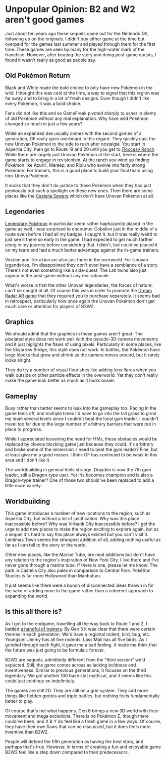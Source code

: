# Unpopular Opinion: B2 and W2 aren't good games

Just about ten years ago these sequels came out for the Nintendo DS, following up on the originals. I didn't buy either game at the time but overpaid for the games last summer and played through them for the first time. These games are seen by many for the high-water mark of the franchise. However, after beating the story and doing post-game quests, I found it wasn't really as good as people say.

## Old Pokémon Return

Black and White made the bold choice to only have new Pokémon in the wild. I thought this was cool at the time, a way to signal that this region was far away and to bring in a lot of fresh designs. Even though I didn't like every Pokémon, it was a bold choice.

Fans did not like this and so GameFreak pivoted sharply to usher in plenty of old Pokémon without any real explanation. Why have wild Pokémon changed so much in just a few years?

While an expanded dex usually comes with the second games of a generation, GF really goes overboard in this regard. They quickly cast the new Unovan Pokémon to the side to rush after nostalgia. You start in Aspertia City, then go to Route 19 and 20 until you get to [Floccesy Ranch](https://www.serebii.net/pokearth/unova/floccesyranch.shtml). While there are largely just Unovan Pokémon at the start, here is where the game starts to engage in revisionism. At the ranch you wind up finding Pokémon like Azurill, Mareep, and Riolu who evolve into fairly strong Pokémon. For trainers, this is a good place to build your final team using non-Unova Pokémon.

It sucks that they don't do justice to these Pokémon when they had just previously put such a spotlight on these new ones. Then there are some places like the [Castelia Sewers](https://www.serebii.net/pokearth/unova/casteliasewers.shtml) which don't have Unovan Pokémon at all.

## Legendaries
[Legendary Pokémon](https://www.serebii.net/black2white2/legendary.shtml) in particular seem rather haphazardly placed in the game as well. I was surprised to encounter Cobalion just in the middle of a route even before I had all my badges. I caught it, but it was really weird to just see it there so early in the game. I had expected to get much farther along in my journey before considering that. I didn't, but could've placed it on my team and had a much better advantage against the in-game trainers.

Virizion and Terrakion are also just there in the overworld. For Unovan legendaries, I'm disappointed they don't even have a semblance of a story. There's not even something like a side-quest. The Lati twins also just appear in the post-game without any real rationale.

What's worse is that the other Unovan legendaries, the forces of nature, can't be caught at all. Of course this was in order to promote the [Dream Radar AR game](https://www.serebii.net/dreamradar/) that they required you to purchase separately. It seems bad in retrospect, particularly how once again the Unovan Pokémon don't get much care or attention for players of B2W2.

## Graphics
We should admit that the graphics in these games aren't great. The pixelated style does not work well with the pseudo-3D camera movements and it just higlights the flaws of using pixels. Particularly in some places, like the Skyarrow Bridge, this style does not work. In battles, the Pokémon have large blocks that grow and shrink as the camera moves around, but it rarely looks alright.

They do try a number of visual flourishes like adding lens flares when you walk outside or other particle effects in the overworld. Yet they don't really make the game look better as much as it looks busier.

## Gameplay
Busy rather than better seems to leak into the gameplay too. Pacing in the game feels off, and multiple times I'd have to go into the tall grass to grind my team several levels since I couldn't beat the local gym leader. I couldn't travel too far due to the large number of arbitrary barriers that were put in place to progress.

While I appreciated loosening the need for HMs, these obstacles would be replaced by clowns blocking gates just because they could. It's arbitrary and broke some of the immersion. I need to beat the gym leader? Fine, but at least give me a good reason. I think GF has continued to be weak in this area and I don't like it.

The worldbuilding in general feels strange. Drayden is now the 7th gym leader, still a Dragon-type user. Yet Iris becomes champion and is also a Dragon-type trainer? One of those two should've been replaced to add a little more variety.

## Worldbuilding
This game introduces a number of new locations to the region, such as Aspertia City, but without a lot of justification. Why was this place inaccessible before? Why was Virbank City inaccessible before? I get the urge to add new places to make the region exciting to explore again, but as a sequel it's hard to say this place always existed but you can't visit it. Lentimas Town seems the strangest addition of all, adding nothing useful as far as I can tell to the story or the world.

Other new places, like the Marine Tube, are neat additions but don't have any relation to the region's inspiration of New York City. I live there and I've never gone through a marine tube. If there is one, please let me know! The park in Castelia City also pales in comparison to Central Park. PokéStar Studios is far more Hollywood than Manhattan.

It just seems like there were a bunch of disconnected ideas thrown in for the sake of adding more to the game rather than a coherent approach to expanding the world.

## Is this all there is?
As I got to the endgame, travelling all the way back to Route 1 and 2, I battled [a handful of trainers](https://www.serebii.net/pokearth/unova/route2.shtml#trainers-bw2). By Gen 5 it was clear that there were certain themes in each generation. We'd have a regional rodent, bird, bug, etc. Youngster Jimmy has all five rodents. Lass Mali has all five birds. As I grinded through each fight, it gave me a bad feeling. It made me think that the future was just going to be formulaic forever.

B2W2 are sequels, admittedly different from the "third version" we'd expected. Still, the game comes across as lacking boldness and inventiveness. Similar to previous generations, it focuses on the third legendary. We got another 100 base stat mythical, and it seems like this could just continue on indefinitely.

The games are still 2D. They are still on a grid system. They add more things like hidden grottos and triple battles, but nothing feels fundamentally better to play.

Of course that's not what happens. Gen 6 brings a new 3D world with freer movement and mega evolutions. There is no Pokémon Z, though there could've been, and X & Y do feel like a fresh game in a few ways. Of course, they have their own flaws that can be discussed, but it does feels more inventive than B2W2.

People will defend the fifth generation as having the best story, and perhaps that's true. However, in terms of creating a fun and enjoyable game B2W2 feel like a step down compared to their predecessors.
